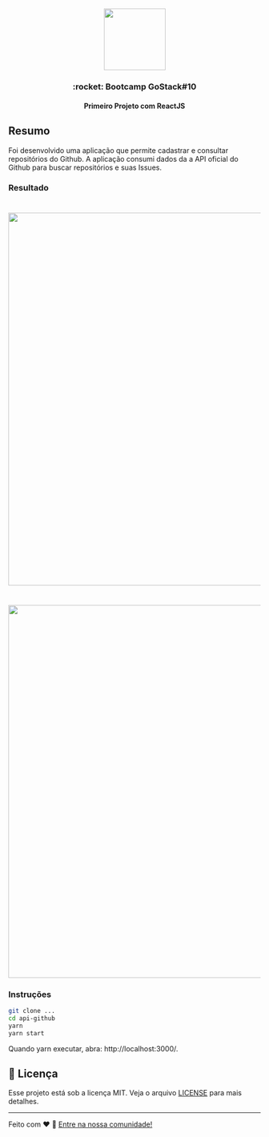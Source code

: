 <h1 align="center">
  <img src="https://camo.githubusercontent.com/8c13dc2618dbd7f76d1d574350b98fdee1335ce5/68747470733a2f2f726f636b6574736561742d63646e2e73332d73612d656173742d312e616d617a6f6e6177732e636f6d2f626f6f7463616d702d6865616465722e706e67" width="123px" />
</h1>

<h3 align="center">
  :rocket: Bootcamp GoStack#10
</h3>
<h4 align="center">
  Primeiro Projeto com ReactJS
</h4>

## Resumo
Foi desenvolvido uma aplicação que permite cadastrar e consultar repositórios do Github.
A aplicação consumi dados da a API oficial do Github para buscar repositórios e suas Issues.

### Resultado
<h1 align="center">
  <img src="[.github/repo_list.png](https://user-images.githubusercontent.com/2512512/75504783-2fdba600-59b8-11ea-9101-14325c5e5f45.png)" width="745px" />
</h1>

<h1 align="center">
  <img src="[[.github/repo_details.png]()](https://user-images.githubusercontent.com/2512512/75504817-43870c80-59b8-11ea-8d99-e89b9e3b9585.png)" width="745px" />
</h1>

### Instruções
```sh
git clone ...
cd api-github
yarn
yarn start
```
Quando yarn executar, abra: http://localhost:3000/.

## :memo: Licença

Esse projeto está sob a licença MIT. Veja o arquivo [LICENSE](LICENSE.md) para mais detalhes.

---

Feito com ♥ :wave: [Entre na nossa comunidade!](https://discordapp.com/invite/gCRAFhc)
